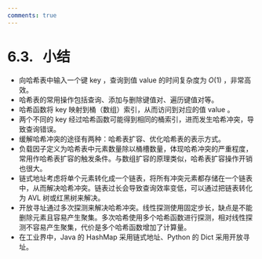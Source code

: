 ```yaml
---
comments: true
---
```


# 6.3. &nbsp; 小结

- 向哈希表中输入一个键 key ，查询到值 value 的时间复杂度为 $O(1)$ ，非常高效。
- 哈希表的常用操作包括查询、添加与删除键值对、遍历键值对等。
- 哈希函数将 key 映射到桶（数组）索引，从而访问到对应的值 value 。
- 两个不同的 key 经过哈希函数可能得到相同的桶索引，进而发生哈希冲突，导致查询错误。
- 缓解哈希冲突的途径有两种：哈希表扩容、优化哈希表的表示方式。
- 负载因子定义为哈希表中元素数量除以桶槽数量，体现哈希冲突的严重程度，常用作哈希表扩容的触发条件。与数组扩容的原理类似，哈希表扩容操作开销也很大。
- 链式地址考虑将单个元素转化成一个链表，将所有冲突元素都存储在一个链表中，从而解决哈希冲突。链表过长会导致查询效率变低，可以通过把链表转化为 AVL 树或红黑树来解决。
- 开放寻址通过多次探测来解决哈希冲突。线性探测使用固定步长，缺点是不能删除元素且容易产生聚集。多次哈希使用多个哈希函数进行探测，相对线性探测不容易产生聚集，代价是多个哈希函数增加了计算量。
- 在工业界中，Java 的 HashMap 采用链式地址、Python 的 Dict 采用开放寻址。

